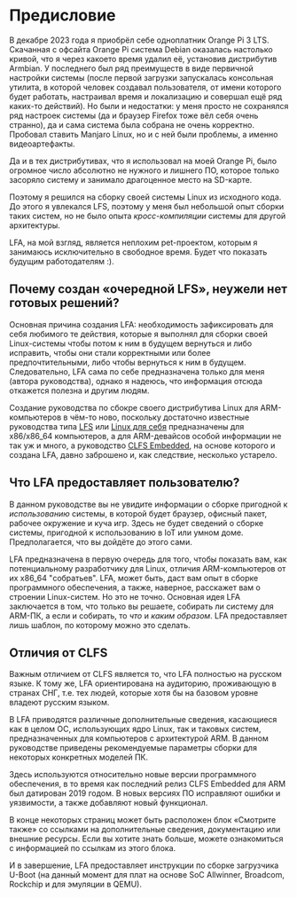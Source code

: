 # Предисловие

В декабре 2023 года я приобрёл себе одноплатник Orange Pi 3 LTS. Скачанная с офсайта Orange Pi система Debian оказалась настолько кривой, что я через какоето время удалил её, установив дистрибутив Armbian. У последнего был ряд преимуществ в виде первичной настройки системы (после первой загрузки запускалась консольная утилита, в которой человек создавал пользователя, от имени которого будет работать, настраивал время и локализацию и совершал ещё ряд каких-то действий). Но были и недостатки: у меня просто не сохранялся ряд настроек системы (да и браузер Firefox тоже вёл себя очень странно), да и сама система была собрана не очень корректно. Пробовал ставить Manjaro Linux, но и с ней были проблемы, а именно видеоартефакты.

Да и в тех дистрибутивах, что я использовал на моей Orange Pi, было огромное число абсолютно не нужного и лишнего ПО, которое только засоряло систему и занимало драгоценное место на SD-карте.

Поэтому я решился на сборку своей системы Linux из исходного кода. До этого я увлекался LFS, поэтому у меня был небольшой опыт сборки таких систем, но не было опыта *кросс-компиляции* системы для другой архитектуры.

LFA, на мой взгляд, является неплохим pet-проектом, которым я занимаюсь исключительно в свободное время. Будет что показать будущим работодателям :).

## Почему создан «очередной LFS», неужели нет готовых решений?

Основная причина создания LFA: необходимость зафиксировать для себя любимого те действия, которые я выполнял для сборки своей Linux-системы чтобы потом к ним в будущем вернуться и либо исправить, чтобы они стали корректными или более предпочтительными, либо чтобы вернуться к ним в будущем. Следовательно, LFA сама по себе предназначена только для меня (автора руководства), однако я надеюсь, что информация отсюда откажется полезна и другим людям.

Создание руководства по сбокре своего дистрибутива Linux для ARM-компьютеров в чём-то ново, поскольку достаточно известные руководства типа [LFS](https://www.linuxfromscratch.org) или [Linux для себя](https://lx4u.ru) предназначены для x86/x86_64 компьютеров, а для ARM-девайсов особой информации не так уж и много, а руководство [CLFS Embedded](https://clfs.org/view/clfs-embedded/arm), на основе которого и создана LFA, давно заброшено и, как следствие, несколько устарело.

## Что LFA предоставляет пользователю?

В данном руководстве вы не увидите информации о сборке пригодной к *использованию* системы, в которой будет браузер, офисный пакет, рабочее окружение и куча игр. Здесь не будет сведений о сборке системы, пригодной к использованию в IoT или умном доме. Предполагается, что вы дойдёте до этого сами.

LFA предназначена в первую очередь для того, чтобы показать вам, как потенциальному разработчику для Linux, отличия ARM-компьютеров от их x86_64 "собратьев". LFA, может быть, даст вам опыт в сборке программного обеспечения, а также, наверное, расскажет вам о строении Linux-систем. Но это не точно. Основная идея LFA заключается в том, что только вы решаете, собирать ли систему для ARM-ПК, а если и собирать, то *что* и *каким образом*. LFA предоставляет лишь шаблон, по которому можно это сделать.

## Отличия от CLFS

Важным отличием от CLFS является то, что LFA полностью на русском языке. К тому же, LFA ориентирована на аудиторию, проживающую в странах СНГ, т.е. тех людей, которые хотя бы на базовом уровне владеют русским языком.

В LFA приводятся различные дополнительные сведения, касающиеся как в целом ОС, использующих ядро Linux, так и таковых систем, предназначенных для компьютеров с архитектурой ARM. В данном руководстве приведены рекомендуемые параметры сборки для некоторых конкретных моделей ПК.

Здесь используются относительно новые версии программного обеспечения, в то время как последний релиз CLFS Embedded для ARM был датирован 2019 годом. В новых версиях ПО исправляют ошибки и уязвимости, а также добавляют новый функционал.

В конце некоторых страниц может быть расположен блок «Смотрите также» со ссылками на дополнительные сведения, документацию или внешние ресурсы. Если вы хотите знать больше, можете ознакомиться с информацией по ссылкам из этого блока.

И в завершение, LFA предоставляет инструкции по сборке загрузчика U-Boot (на данный момент для плат на основе SoC Allwinner, Broadcom, Rockchip и для эмуляции в QEMU).
